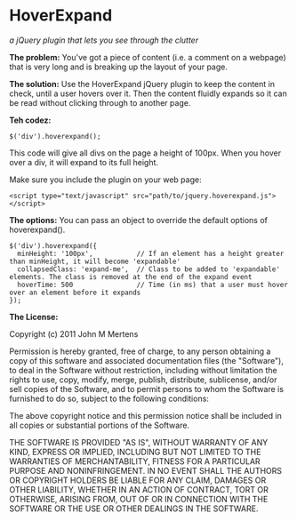 # HoverExpand
_a jQuery plugin that lets you see through the clutter_
 
**The problem:**  You've got a piece of content (i.e. a comment on a webpage) that is very long and is breaking up the layout of your page.

**The solution:** Use the HoverExpand jQuery plugin to keep the content in check, until a user hovers over it.  Then the content fluidly expands so it can be read without clicking through to another page.

**Teh codez:** 

    $('div').hoverexpand();
This code will give all divs on the page a height of 100px.  When you hover over a div, it will expand to its full height.

Make sure you include the plugin on your web page:

    <script type="text/javascript" src="path/to/jquery.hoverexpand.js"></script>
    
**The options:** You can pass an object to override the default options of hoverexpand().

    $('div').hoverexpand({
      minHeight: '100px',           // If an element has a height greater than minHeight, it will become 'expandable'
      collapsedClass: 'expand-me',  // Class to be added to 'expandable' elements. The class is removed at the end of the expand event
      hoverTime: 500                // Time (in ms) that a user must hover over an element before it expands
    });

**The License:**

Copyright (c) 2011 John M Mertens

Permission is hereby granted, free of charge, to any person obtaining a copy of this software and associated documentation files (the "Software"), to deal in the Software without restriction, including without limitation the rights to use, copy, modify, merge, publish, distribute, sublicense, and/or sell copies of the Software, and to permit persons to whom the Software is furnished to do so, subject to the following conditions:

The above copyright notice and this permission notice shall be included in all copies or substantial portions of the Software.

THE SOFTWARE IS PROVIDED "AS IS", WITHOUT WARRANTY OF ANY KIND, EXPRESS OR IMPLIED, INCLUDING BUT NOT LIMITED TO THE WARRANTIES OF MERCHANTABILITY, FITNESS FOR A PARTICULAR PURPOSE AND NONINFRINGEMENT. IN NO EVENT SHALL THE AUTHORS OR COPYRIGHT HOLDERS BE LIABLE FOR ANY CLAIM, DAMAGES OR OTHER LIABILITY, WHETHER IN AN ACTION OF CONTRACT, TORT OR OTHERWISE, ARISING FROM, OUT OF OR IN CONNECTION WITH THE SOFTWARE OR THE USE OR OTHER DEALINGS IN THE SOFTWARE.
